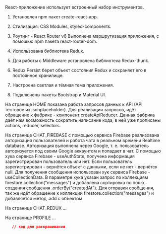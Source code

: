 React-приложение использует встроенный набор инструментов.

1. Установлен npm пакет create-react-app.

2. Стилизация: CSS Modules, styled-components.

3. Роутинг - React Router v6
   Выполнена маршрутизация приложения, с помощью npm пакета react-router-dom.

4. Использована библиотека Redux.

5. Для работы с Middleware установлена библиотека Redux-thunk.

6. Redux Persist берет объект состояния Redux и сохраняет его в постоянное хранилище.  
   
7. Настроена светлая и тёмная тема приложения.

8. Подключены пакеты Bootstrap и Material UI.

На странице HOME показана работа запросов данных к API (API тестовое из jsonplaceholder). Для реализации запросов, идёт обращение к фабрике - компонент createApiReducer. Данная фабрика даёт нам возможность сократить написание кода, в ней уже прописаны actions, reducer, selectors. 

На странице CHAT_FIREBASE с помощью сервиса Firebase реализована авторизация пользователей и работа чата в реальном времени Realtime database. Авторизация выполнена через Google, т. е. пользователь авторизуется под своим Google аккаунтом и попадает в чат. С помощью хука сервиса Firebase - useAuthState, получена информация зарегистрирован пользователь или нет. Если пользователь зарегистрирован - вернётся объект с данными, если не нет - вернётся null. Для получения сообщения использован хук сервиса Firebase - useCollectionData. В параметре хука указан запрос по коллекциям firestore.collection("messages") и добавлена сортировка по полю создания сообщения .orderBy("createdAt"). Для отправки сообщения, так же идёт обращение к коллекции firestore.collection("messages") и добавляется метод .add с объектом.

На странице CHAT_REDUX ...

На странице PROFILE ...

```css
   // код для раскрашивания
```
